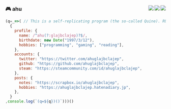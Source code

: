 ### 🎮 ahu <a href="https://scrapbox.io/ahuglajbclajep"><img align="right" src="https://img.shields.io/badge/-scrapbox-07b52d?style=flat-square" /></a><a href="https://steamcommunity.com/id/ahuglajbclajep"><img align="right" src="https://img.shields.io/badge/-steam-000?logo=steam&style=flat-square" /></a><a href="https://twitter.com/ahuglajbclajep" ><img align="right" src="https://img.shields.io/badge/-twitter-1da1f2?logo=twitter&logoColor=fff&style=flat-square" /></a>

```js
(q=_=>( // This is a self-replicating program (the so-called Quine). RUN ME!
  {
    profile: {
      name: /^ahu(?:glajbclajep)?$/,
      birthdate: new Date("1997/3/12"),
      hobbies: ["programming", "gaming", "reading"],
    },
    accounts: {
      twitter: "https://twitter.com/ahuglajbclajep",
      github: "https://github.com/ahuglajbclajep",
      steam: "https://steamcommunity.com/id/ahuglajbclajep",
    },
    posts: {
      notes: "https://scrapbox.io/ahuglajbclajep",
      hobbies: "https://ahuglajbclajep.hatenadiary.jp",
    },
  }
,console.log(`(q=${q})()`)))()
```
